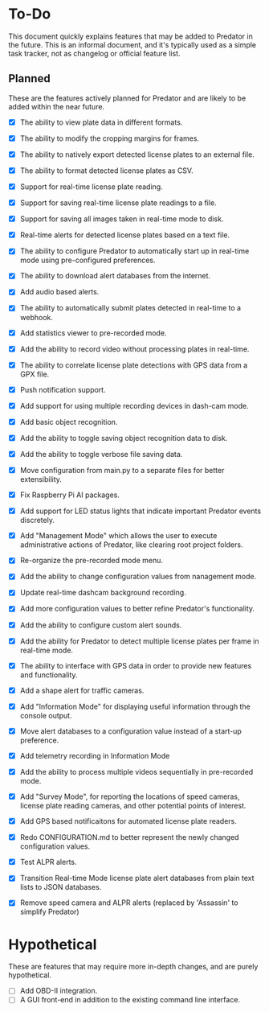 # To-Do

This document quickly explains features that may be added to Predator in the future. This is an informal document, and it's typically used as a simple task tracker, not as changelog or official feature list.


## Planned

These are the features actively planned for Predator and are likely to be added within the near future.

- [X] The ability to view plate data in different formats.
- [X] The ability to modify the cropping margins for frames.
- [X] The ability to natively export detected license plates to an external file.
- [X] The ability to format detected license plates as CSV.
- [X] Support for real-time license plate reading.
- [X] Support for saving real-time license plate readings to a file.
- [X] Support for saving all images taken in real-time mode to disk.
- [X] Real-time alerts for detected license plates based on a text file.
- [X] The ability to configure Predator to automatically start up in real-time mode using pre-configured preferences.
- [X] The ability to download alert databases from the internet.
- [X] Add audio based alerts.
- [X] The ability to automatically submit plates detected in real-time to a webhook.
- [X] Add statistics viewer to pre-recorded mode.
- [X] Add the ability to record video without processing plates in real-time.
- [X] The ability to correlate license plate detections with GPS data from a GPX file.
- [X] Push notification support.
- [X] Add support for using multiple recording devices in dash-cam mode.
- [X] Add basic object recognition.
- [X] Add the ability to toggle saving object recognition data to disk.
- [X] Add the ability to toggle verbose file saving data.
- [X] Move configuration from main.py to a separate files for better extensibility.
- [X] Fix Raspberry Pi AI packages.
- [X] Add support for LED status lights that indicate important Predator events discretely.
- [X] Add "Management Mode" which allows the user to execute administrative actions of Predator, like clearing root project folders.
- [X] Re-organize the pre-recorded mode menu.
- [X] Add the ability to change configuration values from nanagement mode.
- [X] Update real-time dashcam background recording.
- [X] Add more configuration values to better refine Predator's functionality.
- [X] Add the ability to configure custom alert sounds.
- [X] Add the ability for Predator to detect multiple license plates per frame in real-time mode.
- [X] The ability to interface with GPS data in order to provide new features and functionality.
- [X] Add a shape alert for traffic cameras.
- [X] Add "Information Mode" for displaying useful information through the console output.
- [X] Move alert databases to a configuration value instead of a start-up preference.
- [X] Add telemetry recording in Information Mode
- [X] Add the ability to process multiple videos sequentially in pre-recorded mode.
- [X] Add "Survey Mode", for reporting the locations of speed cameras, license plate reading cameras, and other potential points of interest.
- [X] Add GPS based notificaitons for automated license plate readers.
- [X] Redo CONFIGURATION.md to better represent the newly changed configuration values.
- [X] Test ALPR alerts.
- [X] Transition Real-time Mode license plate alert databases from plain text lists to JSON databases.
- [X] Remove speed camera and ALPR alerts (replaced by 'Assassin' to simplify Predator)


# Hypothetical

These are features that may require more in-depth changes, and are purely hypothetical.

- [ ] Add OBD-II integration.
- [ ] A GUI front-end in addition to the existing command line interface.
